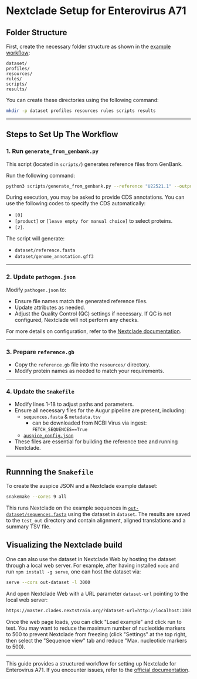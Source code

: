 # Nextclade Setup for Enterovirus A71

## Folder Structure
First, create the necessary folder structure as shown in the [example workflow](https://github.com/nextstrain/nextclade_data/tree/master/docs/example-workflow):

```
dataset/
profiles/
resources/
rules/
scripts/
results/
```

You can create these directories using the following command:
```bash
mkdir -p dataset profiles resources rules scripts results
```

---
## Steps to Set Up The Workflow

### 1. Run `generate_from_genbank.py`
This script (located in `scripts/`) generates reference files from GenBank.

Run the following command:
```bash
python3 scripts/generate_from_genbank.py --reference "U22521.1" --output-dir dataset/
```

During execution, you may be asked to provide CDS annotations. You can use the following codes to specify the CDS automatically:
   - `[0]`
   - `[product]` or `[leave empty for manual choice]` to select proteins.
   - `[2]`.

The script will generate:
- `dataset/reference.fasta`
- `dataset/genome_annotation.gff3`

---
### 2. Update `pathogen.json`
Modify `pathogen.json` to:
- Ensure file names match the generated reference files.
- Update attributes as needed.
- Adjust the Quality Control (QC) settings if necessary. If QC is not configured, Nextclade will not perform any checks.

For more details on configuration, refer to the [Nextclade documentation](https://docs.nextstrain.org/projects/nextclade/en/latest/user/input-files/05-pathogen-config.html).

---
### 3. Prepare `reference.gb`
- Copy the `reference.gb` file into the `resources/` directory.
- Modify protein names as needed to match your requirements.

---
### 4. Update the `Snakefile`
- Modify lines 1-18 to adjust paths and parameters.
- Ensure all necessary files for the Augur pipeline are present, including:
  - `sequences.fasta` & `metadata.tsv` 
    - can be downloaded from NCBI Virus via ingest: `FETCH_SEQUENCES==True`
  - [`auspice_config.json`](resources/auspice_config.json)
- These files are essential for building the reference tree and running Nextclade.

---

## Runnning the `Snakefile`
To create the auspice JSON and a Nextclade example dataset:
```bash
snakemake --cores 9 all
```
This runs Nextclade on the example sequences in [`out-dataset/sequences.fasta`](out-dataset/sequences.fasta) using the dataset in `dataset`. The results are saved to the `test_out` directory and contain alignment, aligned translations and a summary TSV file.

## Visualizing the Nextclade build

One can also use the dataset in Nextclade Web by hosting the dataset through a local web server. For example, after having installed `node` and run `npm install -g serve`, one can host the dataset via:

```bash
serve --cors out-dataset -l 3000
```

And open Nextclade Web with a URL parameter `dataset-url` pointing to the local web server:

```bash
https://master.clades.nextstrain.org/?dataset-url=http://localhost:3000
```

Once the web page loads, you can click "Load example" and click run to test. You may want to reduce the maximum number of nucleotide markers to 500 to prevent Nextclade from freezing (click "Settings" at the top right, then select the "Sequence view" tab and reduce "Max. nucleotide markers to 500).


---
This guide provides a structured workflow for setting up Nextclade for Enterovirus A71. If you encounter issues, refer to the [official documentation](https://docs.nextstrain.org/projects/nextclade/en/stable/index.html#).